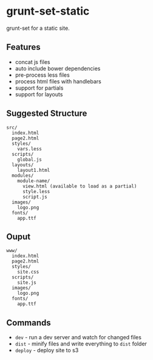 grunt-set-static
================

grunt-set for a static site.

## Features

* concat js files
* auto include bower dependencies
* pre-process less files
* process html files with handlebars
* support for partials
* support for layouts

## Suggested Structure

```
src/
  index.html
  page2.html
  styles/
    vars.less
  scripts/
    global.js
  layouts/
    layout1.html
  modules/
    module-name/
      view.html (available to load as a partial)
      style.less
      script.js
  images/
    logo.png
  fonts/
    app.ttf
```

## Ouput

```
www/
  index.html
  page2.html
  styles/
    site.css
  scripts/
    site.js
  images/
    logo.png
  fonts/
    app.ttf
```

## Commands

* `dev` - run a dev server and watch for changed files
* `dist` - minify files and write everything to `dist` folder
* `deploy` - deploy site to s3
